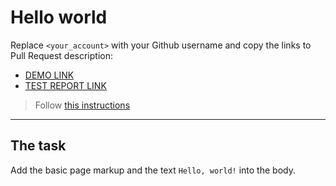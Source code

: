 # Hello world
Replace `<your_account>` with your Github username and copy the links to Pull Request description:
- [DEMO LINK](https://bcmp4p1.github.io/layout_hello-world/)
- [TEST REPORT LINK](https://bcmp4p1.github.io/layout_hello-world/report/html_report/)

> Follow [this instructions](https://github.com/mate-academy/layout_task-guideline#how-to-solve-the-layout-tasks-on-github)
___

## The task
Add the basic page markup and the text `Hello, world!` into the body.
